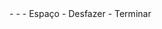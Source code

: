<meta data-spell-branch  data-spell-update-dyn-onchange>
- <meta data-dyn="spell-word-prediction" data-words-file="trees/Spell_Prediction/bncfrequency.json" data-max-nodes="3"  data-predict-after-n-chars="3">
- <meta data-dyn="spell-letter-prediction" data-words-file="trees/Spell_Prediction/bncfrequency.json">
- Espaço <meta data-spell-letter=" ">
- Desfazer <meta data-spell-delchar>
- Terminar <meta data-spell-finish>
